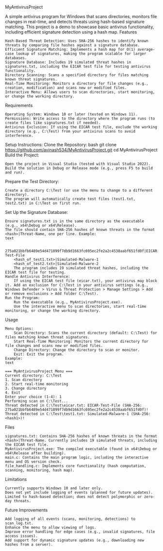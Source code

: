 MyAntivirusProject

A simple antivirus program for Windows that scans directories, monitors file changes in real-time, and detects threats using hash-based signature matching. This project is a demo to showcase basic antivirus functionality, including efficient signature detection using a hash map.
Features

    Hash-Based Threat Detection: Uses SHA-256 hashes to identify known threats by comparing file hashes against a signature database.
    Efficient Signature Matching: Implements a hash map for O(1) average-case lookup of signatures, making the program scalable for larger databases.
    Signature Database: Includes 19 simulated threat hashes in signatures.txt, including the EICAR test file for testing antivirus functionality.
    Directory Scanning: Scans a specified directory for files matching known threat signatures.
    Real-Time Monitoring: Monitors a directory for file changes (e.g., creation, modification) and scans new or modified files.
    Interactive Menu: Allows users to scan directories, start monitoring, or change the working directory.

Requirements

    Operating System: Windows 10 or later (tested on Windows 11).
    Permissions: Write access to the directory where the program runs (to create files like signatures.txt if needed).
    Antivirus Exclusion: If using the EICAR test file, exclude the working directory (e.g., C:\Test) from your antivirus scans to avoid interference.

Setup Instructions:
    Clone the Repository:
bash
git clone https://github.com/avinash534/MyAntivirusProject.git
cd MyAntivirusProject
Build the Project:

    Open the project in Visual Studio (tested with Visual Studio 2022).
    Build the solution in Debug or Release mode (e.g., press F5 to build and run).

Prepare the Test Directory:

    Create a directory C:\Test (or use the menu to change to a different directory).
    The program will automatically create test files (test1.txt, test2.txt) in C:\Test on first run.

Set Up the Signature Database:

    Ensure signatures.txt is in the same directory as the executable (e.g., x64\Debug or x64\Release).
    The file should contain SHA-256 hashes of known threats in the format <hash>|Threat-Name, one per line. Example:
    text

        275a021bbfb6489e54d471899f7db9d1663fc695ec2fe2a2c4538aabf651fd0f|EICAR-Test-File
        <hash_of_test1.txt>|Simulated-Malware-1
        <hash_of_test2.txt>|Simulated-Malware-2
        The program includes 19 simulated threat hashes, including the EICAR test file for testing.
    Handle Antivirus Interference:
        If using the EICAR test file (eicar.txt), your antivirus may block it. Add an exclusion for C:\Test in your antivirus settings (e.g., Windows Defender > Virus & Threat Protection > Manage Settings > Add or remove exclusions > Add folder C:\Test).
    Run the Program:
        Run the executable (e.g., MyAntivirusProject.exe).
        Use the interactive menu to scan directories, start real-time monitoring, or change the working directory.

Usage

    Menu Options:
        Scan Directory: Scans the current directory (default: C:\Test) for files matching known threat signatures.
        Start Real-Time Monitoring: Monitors the current directory for file changes and scans new or modified files.
        Change Directory: Change the directory to scan or monitor.
        Exit: Exit the program.
    Example:
    text

    === MyAntivirusProject Menu ===
    Current directory: C:\Test
    1. Scan directory
    2. Start real-time monitoring
    3. Change directory
    4. Exit
    Enter your choice (1-4): 1
    Performing scan on C:\Test...
    Threat detected in C:\Test\eicar.txt: EICAR-Test-File (SHA-256: 275a021bbfb6489e54d471899f7db9d1663fc695ec2fe2a2c4538aabf651fd0f)!
    Threat detected in C:\Test\test1.txt: Simulated-Malware-1 (SHA-256: <hash1>)!

Files

    signatures.txt: Contains SHA-256 hashes of known threats in the format <hash>|Threat-Name. Currently includes 19 simulated threats, including the EICAR test file.
    MyAntivirusProject.exe: The compiled executable (found in x64\Debug or x64\Release after building).
    main.c: Contains the main program logic, including the interactive menu and OS version check.
    file_handling.c: Implements core functionality (hash computation, scanning, monitoring, hash map).

Limitations

    Currently supports Windows 10 and later only.
    Does not yet include logging of events (planned for future updates).
    Limited to hash-based detection; does not detect polymorphic or zero-day threats.

Future Improvements

    Add logging of all events (scans, monitoring, detections) to scan_log.txt.
    Enhance the menu to allow viewing of logs.
    Improve error handling for edge cases (e.g., invalid signatures, file access issues).
    Add support for dynamic signature updates (e.g., downloading new hashes from a server).

